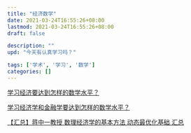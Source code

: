 ```yaml
---
title: "经济数学"
date: 2021-03-24T16:55:26+08:00
lastmod: 2021-03-24T16:55:26+08:00
draft: false

description: ""
upd: "今天有认真学习吗？"

tags: ['学术', '学习', '数学']
categories: []
---
```




[学习经济要达到怎样的数学水平？](https://www.zhihu.com/question/19956188)

[学习经济学和金融学要达到怎样的数学水平？](https://www.sohu.com/a/161127896_776836)

[【汇总】蒋中一教授 数理经济学的基本方法 动态最优化基础 汇总](https://bbs.pinggu.org/thread-1219746-1-1.html)

